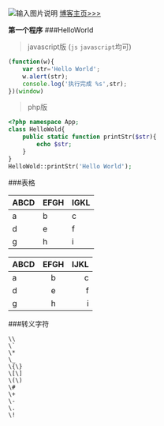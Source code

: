 ![输入图片说明](http://www.freddon.com/images/logo.png "在这里输入图片标题")
[博客主页>>>](http://snackblogs.com/)

**第一个程序**
###HelloWorld
> javascript版 (`js` `javascript`均可)

```js
(function(w){
    var str='Hello World';
    w.alert(str);
    console.log('执行完成 %s',str);
})(window)
```

> php版

```php
<?php namespace App;
class HelloWold{
    public static function printStr($str){
        echo $str;
    }
}
HelloWold::printStr('Hello World');
```
###表格

ABCD | EFGH | IGKL
-----|------|----
a    | b    | c
d    | e    | f
g    | h    | i

| ABCD | EFGH | IJKL |
| -----|:----:| ----:|
| a    | b    | c    |
| d    | e    |  f   |
| g    | h    |   i  |

###转义字符
```
\\
\`
\*
\_
\{\}
\[\]
\(\)
\#
\+
\-
\.
\!
```

